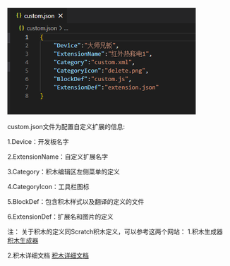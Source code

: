  ![输入图片说明](images/111.png)

custom.json文件为配置自定义扩展的信息:

1.Device：开发板名字

2.ExtensionName：自定义扩展名字

3.Category：积木编辑区左侧菜单的定义

4.CategoryIcon：工具栏图标

5.BlockDef：包含积木样式以及翻译的定义的文件

6.ExtensionDef：扩展名和图片的定义

注：
关于积木的定义同Scratch积木定义，可以参考这两个网站：
1.积木生成器
[积木生成器](https://blockly-demo.appspot.com/static/demos/blockfactory/index.html)

2.积木详细文档
[积木详细文档](https://blockly-demo.appspot.com/static/demos/blockfactory/index.html)
